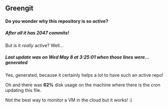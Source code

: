 ## Greengit

#### Do you wonder why this repository is so active?

##### After all it has 2047 commits!

But is it *really* active? Well...

##### Last update was on Wed May 8 at 3:25:01 when those lines were... generated

Yes, generated, because it certainly helps a lot to have such an active repo!

Oh and there was **62%** disk usage on the machine
where there is the cron updating this file.

Not the best way to monitor a VM in the cloud but it works! :)
